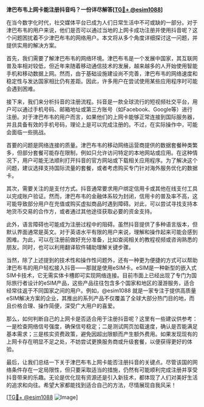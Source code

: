 **津巴布韦上网卡能注册抖音吗？一份详尽解答[[TG💪+ @esim1088](https://t.me/s/esim1088)]**

在当今数字化时代，社交媒体平台已成为人们日常生活中不可或缺的一部分。对于津巴布韦的用户来说，他们是否可以通过当地的上网卡成功注册并使用抖音呢？这个问题困扰着不少津巴布韦的网络用户。本文将从多个角度详细探讨这一问题，并提供实用的解决方案。

首先，我们需要了解津巴布韦的网络环境。津巴布韦是一个发展中国家，其互联网普及率相对较低，但近年来随着移动通信技术的发展，越来越多的人开始使用智能手机和移动数据上网。然而，由于基础设施建设尚不完善，津巴布韦的网络速度和稳定性与发达国家相比仍有差距。因此，许多用户在尝试使用某些应用程序时可能会遇到困难。

接下来，我们来分析抖音的注册流程。抖音是一款全球流行的短视频社交平台，用户可以通过手机号码、邮箱地址或第三方账号（如Facebook、Google等）进行注册。对于津巴布韦的用户而言，如果他们的上网卡能够正常连接到国际服务器，并且具备有效的手机号码，理论上是可以完成注册的。不过，在实际操作中，可能会面临一些挑战。

首要的问题是网络连接的质量。津巴布韦的移动网络运营商提供的数据套餐种类繁多，但部分套餐可能存在限制，例如只允许访问特定的本地网站或应用。在这种情况下，用户可能无法顺利打开抖音的官方网站或下载相关应用程序。为了解决这个问题，建议选择支持国际流量的套餐，或者考虑购买专门针对海外服务优化的数据卡。

其次，需要关注的是支付方式。抖音通常要求用户绑定信用卡或其他在线支付工具以完成账户验证。然而，津巴布韦的金融体系较为封闭，信用卡的普及率不高，这可能导致部分用户在充值或购买虚拟商品时遇到障碍。对此，可以尝试寻找支持本地货币交易的合作方，或者通过其他途径获取必要的资金支持。

此外，语言障碍也可能成为注册过程中的阻碍。虽然抖音提供了多种语言版本，但默认界面通常是英文。对于英语水平有限的用户来说，理解和操作起来可能会感到困难。为此，可以在注册前做好充分准备，比如查阅相关的教程视频或咨询熟悉的朋友。同时，也可以利用翻译软件辅助理解关键步骤。

当然，除了上述提到的技术性和操作性问题外，还有一种更为便捷的方式可以帮助津巴布韦的用户轻松接入抖音——那就是使用eSIM卡。eSIM是一种新型的嵌入式SIM卡技术，它无需实体卡槽即可实现网络连接。目前市面上已经出现了专门为国际旅行者设计的eSIM产品，这些产品往往包含多个国家和地区的漫游服务，适合经常往返于不同国家之间的用户。例如，@esim1088 就是一家专注于提供高质量eSIM解决方案的企业，其推出的系列产品不仅覆盖了全球大部分热门目的地，而且价格合理、操作简便，深受广大用户的喜爱。

那么，如何判断自己的上网卡是否适合用于注册抖音呢？这里有一些建议供参考：一是检查网络信号强度，确保信号稳定；二是测试网页加载速度，确认是否能满足基本需求；三是核实资费政策，避免因超出限额而产生额外费用。如果发现现有的上网卡存在明显不足之处，不妨尝试更换服务商或升级套餐，以便获得更好的体验。

最后，让我们总结一下关于津巴布韦上网卡能否注册抖音的关键点。尽管该国的网络条件存在一定局限性，但只要采取适当的措施，仍然有可能顺利完成注册并享受抖音带来的乐趣。无论是优化现有资源还是引入新技术，都体现了人们对美好生活的追求和向往。希望大家都能找到适合自己的方法，尽情展现自我风采！

[[TG💪+ @esim1088](https://t.me/s/esim1088) ![Image](https://i.postimg.cc/4NQfJmqS/Snipaste-2025-05-13-00-14-12.png)]